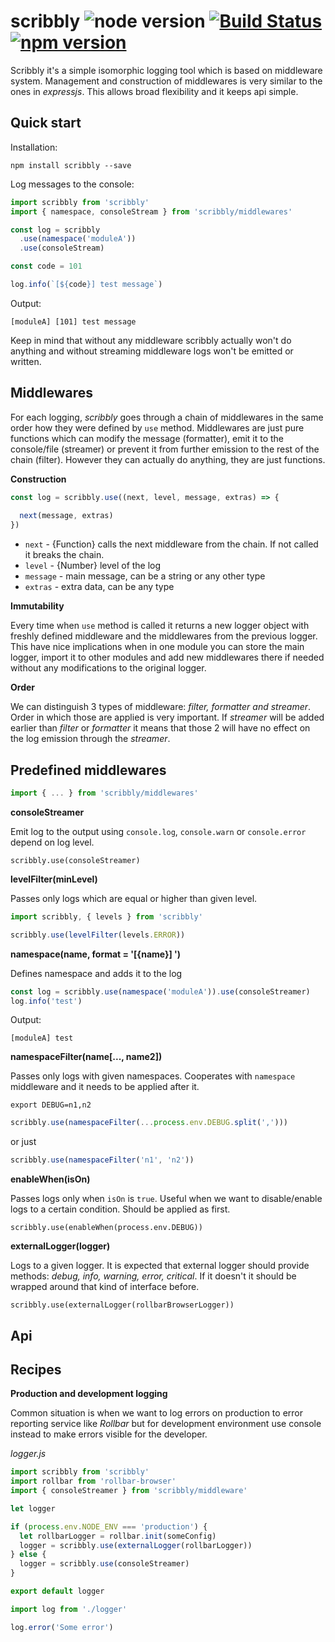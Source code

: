 # scribbly ![node version](https://img.shields.io/node/v/scribbly.svg) [![Build Status](https://travis-ci.org/pawelgalazka/scribbly.svg?branch=master)](https://travis-ci.org/pawelgalazka/scribbly) [![npm version](https://badge.fury.io/js/scribbly.svg)](https://badge.fury.io/js/scribbly)

Scribbly it's a simple isomorphic logging tool which is based on middleware system. 
Management and construction of middlewares is very similar to the ones in *expressjs*. 
This allows broad flexibility and it keeps api simple.

## Quick start

Installation:

    npm install scribbly --save
    

Log messages to the console:

```javascript
import scribbly from 'scribbly'
import { namespace, consoleStream } from 'scribbly/middlewares'

const log = scribbly
  .use(namespace('moduleA'))
  .use(consoleStream)

const code = 101

log.info(`[${code}] test message`)
```

Output:

    [moduleA] [101] test message
    
Keep in mind that without any middleware scribbly actually won't do anything and without
streaming middleware logs won't be emitted or written.

## Middlewares

For each logging, *scribbly* goes through a chain of middlewares in the same order how
they were defined by `use` method. Middlewares are just pure functions which can
modify the message (formatter), emit it to the console/file (streamer) or prevent it from 
further emission to the rest of the chain (filter). However they can actually do 
anything, they are just functions.

**Construction**

```javascript
const log = scribbly.use((next, level, message, extras) => {
  
  next(message, extras)
})
```

- `next` - {Function} calls the next middleware from the chain. If not called it breaks the chain.
- `level` - {Number} level of the log
- `message` - main message, can be a string or any other type
- `extras` - extra data, can be any type

**Immutability**

Every time when `use` method is called it returns a new logger object with freshly defined
middleware and the middlewares from the previous logger. This have nice implications 
when in one module you can store the main logger, import it to other modules and
add new middlewares there if needed without any modifications to the original 
logger.

**Order**

We can distinguish 3 types of middleware: *filter, formatter and streamer*. Order in which
those are applied is very important. If *streamer* will be added earlier than
*filter* or *formatter* it means that those 2 will have no effect on the log emission
through the *streamer*.

## Predefined middlewares

```javascript
import { ... } from 'scribbly/middlewares'
```

**consoleStreamer**

Emit log to the output using `console.log`, `console.warn` or `console.error` depend on log
level.

    scribbly.use(consoleStreamer)
    
    
**levelFilter(minLevel)**

Passes only logs which are equal or higher than given level.

```javascript
import scribbly, { levels } from 'scribbly'

scribbly.use(levelFilter(levels.ERROR))
```

**namespace(name, format = '[{name}] ')**

Defines namespace and adds it to the log

```javascript
const log = scribbly.use(namespace('moduleA')).use(consoleStreamer)
log.info('test')
```
    
Output:

    [moduleA] test
    
**namespaceFilter(name[..., name2])**

Passes only logs with given namespaces. Cooperates with `namespace` middleware and it
needs to be applied after it.

    export DEBUG=n1,n2

```javascript
scribbly.use(namespaceFilter(...process.env.DEBUG.split(',')))
```

or just

```javascript
scribbly.use(namespaceFilter('n1', 'n2'))
```


**enableWhen(isOn)**

Passes logs only when `isOn` is `true`. Useful when we want to disable/enable logs to
a certain condition. Should be applied as first.

    scribbly.use(enableWhen(process.env.DEBUG))
    
**externalLogger(logger)**

Logs to a given logger. It is expected that external logger should provide methods:
*debug, info, warning, error, critical*. If it doesn't it should be wrapped around
that kind of interface before.

    scribbly.use(externalLogger(rollbarBrowserLogger))

## Api

## Recipes

**Production and development logging**

Common situation is when we want to log errors on production to error reporting service like
*Rollbar* but for development environment use console instead to make errors visible 
for the developer.

*logger.js*
```javascript
import scribbly from 'scribbly'
import rollbar from 'rollbar-browser'
import { consoleStreamer } from 'scribbly/middleware'

let logger

if (process.env.NODE_ENV === 'production') {
  let rollbarLogger = rollbar.init(someConfig)
  logger = scribbly.use(externalLogger(rollbarLogger))
} else {
  logger = scribbly.use(consoleStreamer)
}

export default logger
```

```javascript
import log from './logger'

log.error('Some error')
```

